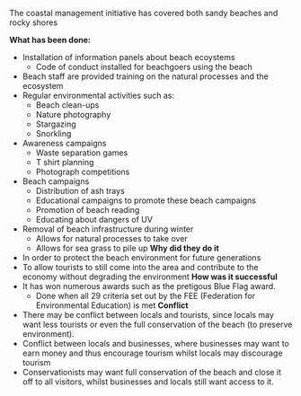The coastal management initiative has covered both sandy beaches and rocky shores

**What has been done:** 
- Installation of information panels about beach ecoystems
	- Code of conduct installed for beachgoers using the beach
- Beach staff are provided training on the natural processes and the ecosystem
- Regular environmental activities such as:
	- Beach clean-ups
	- Nature photography
	- Stargazing
	- Snorkling
- Awareness campaigns
	- Waste separation games
	- T shirt planning
	- Photograph competitions
- Beach campaigns
	- Distribution of ash trays
	- Educational campaigns to promote these beach campaigns
	- Promotion of beach reading
	- Educating about dangers of UV
- Removal of beach infrastructure during winter
	- Allows for natural processes to take over
	- Allows for sea grass to pile up
**Why did they do it**
- In order to protect the beach environment for future generations 
- To allow tourists to still come into the area and contribute to the economy without degrading the environment
**How was it successful**
- It has won numerous awards such as the pretigous Blue Flag award.
	- Done when all 29 criteria set out by the FEE (Federation for Environmental Education) is met
**Conflict**
- There may be conflict between locals and tourists, since locals may want less tourists or even the full conservation of the beach (to preserve environment).
- Conflict between locals and businesses, where businesses may want to earn money and thus encourage tourism whilst locals may discourage tourism
- Conservationists may want full conservation of the beach and close it off to all visitors, whilst businesses and locals still want access to it. 


